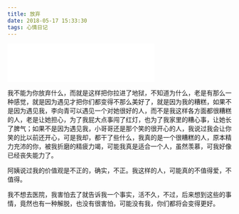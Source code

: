 ```yaml
---
title: 放弃
date: 2018-05-17 15:33:30
tags: 心情日记
---
```

<iframe frameborder="no" border="0" marginwidth="0" marginheight="0" width=330 height=86 src="//music.163.com/outchain/player?type=2&id=535195960&auto=0&height=66"></iframe>

我不能为你放弃什么，而就是这样把你拉进了地狱，不知道为什么，老是有那么一种感觉，就是因为遇见才把你们都变得不那么美好了，就是因为我的糟糕，如果不是因为遇见我，李向青可以遇见一个对她很好的人，而不是我这样各方面都很糟糕的人，老是让她担心，为了我屁大点事闯了红灯，也为了我家里的糟心事，让她长了脾气；如果不是因为遇见我，小哥哥还是那个笑的很开心的人，我说过我会让你笑的比以前还开心，可是我却，都干了些什么，我真的是一个很糟糕的人，原本精力充沛的你，被我折磨的精疲力竭，可能我真是适合一个人，虽然羡慕，可我好像已经丧失能力了。

阿姨说过我的价值观是不正的，确实，不正。我这样的人，可能真的不值得爱，不值得。

我不想去医院，我害怕去了就告诉我一个事实，活不久，不过，后来想到这些的事情，竟然也有一种解脱，也没有很害怕，可能没有我，你们都将会变得更好。